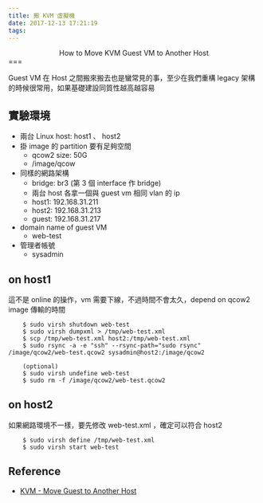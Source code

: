 ```yaml
---
title: 搬 KVM 虛擬機
date: 2017-12-13 17:21:19
tags:
---
```

<center>How to Move KVM Guest VM to Another Host</center>
===
<br>

Guest VM 在 Host 之間搬來搬去也是蠻常見的事，至少在我們重構 legacy 架構的時候很常用，如果基礎建設同質性越高越容易

## 實驗環境

- 兩台 Linux host: host1 、 host2
- 掛 image 的 partition 要有足夠空間
    - qcow2 size: 50G
    - /image/qcow
- 同樣的網路架構
    - bridge: br3 (第 3 個 interface 作 bridge)
    - 兩台 host 各拿一個與 guest vm 相同 vlan 的 ip
    - host1: 192.168.31.211
    - host2: 192.168.31.213
    - guest: 192.168.31.217
- domain name of guest VM
    - web-test
- 管理者帳號
    - sysadmin

## on host1

這不是 online 的操作，vm 需要下線，不過時間不會太久，depend on qcow2 image 傳輸的時間
```
    $ sudo virsh shutdown web-test
    $ sudo virsh dumpxml > /tmp/web-test.xml
    $ scp /tmp/web-test.xml host2:/tmp/web-test.xml
    $ sudo rsync -a -e "ssh" --rsync-path="sudo rsync" /image/qcow2/web-test.qcow2 sysadmin@host2:/image/qcow2
    
    (optional)
    $ sudo virsh undefine web-test
    $ sudo rm -f /image/qcow2/web-test.qcow2
```

## on host2

如果網路環境不一樣，要先修改 web-test.xml ，確定可以符合 host2
```
    $ sudo virsh define /tmp/web-test.xml
    $ sudo virsh start web-test
```

## Reference

- [KVM - Move Guest to Another Host](http://ostolc.org/kvm-move-guest-to-another-host.html)
